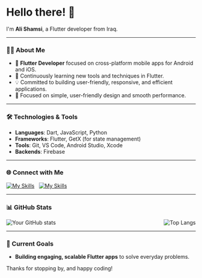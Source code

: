 # Hello there! 👋

I'm **Ali Shamsi**, a Flutter developer from Iraq.

---

### 🧑‍💻 About Me
- 📱 **Flutter Developer** focused on cross-platform mobile apps for Android and iOS.
- 🌱 Continuously learning new tools and techniques in Flutter.
- 💡 Committed to building user-friendly, responsive, and efficient applications.
- 🎨 Focused on simple, user-friendly design and smooth performance.
---

### 🛠️ Technologies & Tools
- **Languages**: Dart, JavaScript, Python
- **Frameworks**: Flutter, GetX (for state management)
- **Tools**: Git, VS Code, Android Studio, Xcode
- **Backends**: Firebase

---

### 🌐 Connect with Me

[![My Skills](https://skillicons.dev/icons?i=gmail&theme=light)](mailto:alidiyaa2016@gmail.com)&nbsp;&nbsp;
[![My Skills](https://skillicons.dev/icons?i=linkedin&theme=light)](https://www.linkedin.com/in/alabfa/)



---

### 📊 GitHub Stats
<div style="display: flex; justify-content: space-between; align-items: flex-start;">
    <img src="https://github-readme-stats.vercel.app/api?username=Alabfa&show_icons=true&count_private=true&theme=light" alt="Your GitHub stats" />
    <img src="https://github-readme-stats.vercel.app/api/top-langs/?username=alabfa&layout=compact&theme=light" alt="Top Langs" />
</div>


---

### 🌱 Current Goals
- **Building engaging, scalable Flutter apps** to solve everyday problems.

Thanks for stopping by, and happy coding!
